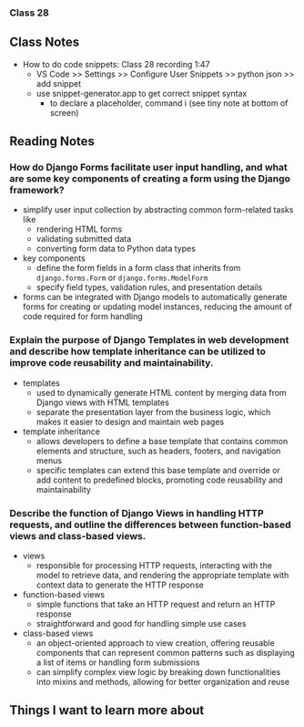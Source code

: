 ### Class 28


## Class Notes

- How to do code snippets: Class 28 recording 1:47
  - VS Code >> Settings >> Configure User Snippets >> python json >> add snippet
  - use snippet-generator.app to get correct snippet syntax
    - to declare a placeholder, command i (see tiny note at bottom of screen)

## Reading Notes

### How do Django Forms facilitate user input handling, and what are some key components of creating a form using the Django framework?

- simplify user input collection by abstracting common form-related tasks like
  - rendering HTML forms
  - validating submitted data
  - converting form data to Python data types
- key components
  - define the form fields in a form class that inherits from `django.forms.Form` or `django.forms.ModelForm`
  - specify field types, validation rules, and presentation details
- forms can be integrated with Django models to automatically generate forms for creating or updating model instances,  reducing the amount of code required for form handling

### Explain the purpose of Django Templates in web development and describe how template inheritance can be utilized to improve code reusability and maintainability.

- templates
  - used to dynamically generate HTML content by merging data from Django views with HTML templates
  - separate the presentation layer from the business logic, which makes it easier to design and maintain web pages
- template inheritance
  - allows developers to define a base template that contains common elements and structure, such as headers, footers, and navigation menus
  - specific templates can extend this base template and override or add content to predefined blocks, promoting code reusability and maintainability

### Describe the function of Django Views in handling HTTP requests, and outline the differences between function-based views and class-based views.

- views
  - responsible for processing HTTP requests, interacting with the model to retrieve data, and rendering the appropriate template with context data to generate the HTTP response
- function-based views
  - simple functions that take an HTTP request and return an HTTP response
  - straightforward and good for handling simple use cases
- class-based views
  - an object-oriented approach to view creation, offering reusable components that can represent common patterns such as displaying a list of items or handling form submissions
  - can simplify complex view logic by breaking down functionalities into mixins and methods, allowing for better organization and reuse

## Things I want to learn more about
